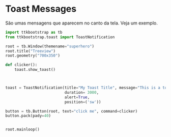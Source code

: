 # Toast Messages

São umas mensagens que aparecem no canto da tela. Veja um exemplo.

```Python
import ttkbootstrap as tb
from ttkbootstrap.toast import ToastNotification

root = tb.Window(themename="superhero")
root.title("Treeview")
root.geometry("700x350")

def clicker():
    toast.show_toast()



toast = ToastNotification(title="My Toast Title", message="This is a toast message",
                          duration= 3000,
                          alert=True,
                          position=('sw'))

button = tb.Button(root, text="click me", command=clicker)
button.pack(pady=40)


root.mainloop()

```